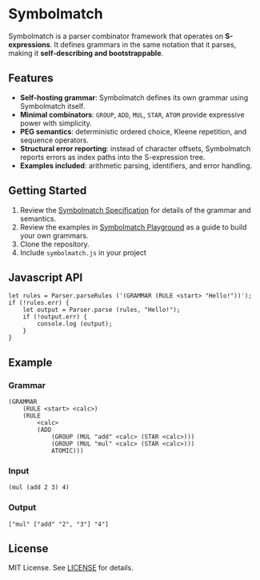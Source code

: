 # Symbolmatch

Symbolmatch is a parser combinator framework that operates on **S-expressions**. It defines grammars in the same notation that it parses, making it **self-describing and bootstrappable**.  

## Features

- **Self-hosting grammar**: Symbolmatch defines its own grammar using Symbolmatch itself.  
- **Minimal combinators**: `GROUP`, `ADD`, `MUL`, `STAR`, `ATOM` provide expressive power with simplicity.  
- **PEG semantics**: deterministic ordered choice, Kleene repetition, and sequence operators.  
- **Structural error reporting**: instead of character offsets, Symbolmatch reports errors as index paths into the S-expression tree.  
- **Examples included**: arithmetic parsing, identifiers, and error handling.

## Getting Started

1. Review the [Symbolmatch Specification](https://tearflake.github.io/symbolmatch/docs/symbolmatch) for details of the grammar and semantics.  
2. Review the examples in [Symbolmatch Playground](https://tearflake.github.io/symbolmatch/playground/) as a guide to build your own grammars.  
3. Clone the repository.  
4. Include `symbolmatch.js` in your project  

## Javascript API  

```
let rules = Parser.parseRules ('(GRAMMAR (RULE <start> "Hello!"))');
if (!rules.err) {
    let output = Parser.parse (rules, "Hello!");
    if (!output.err) {
        console.log (output);
    }
}
```

## Example

### Grammar

```
(GRAMMAR
    (RULE <start> <calc>)    
    (RULE
        <calc>
        (ADD
            (GROUP (MUL "add" <calc> (STAR <calc>)))
            (GROUP (MUL "mul" <calc> (STAR <calc>)))
            ATOMIC)))
```

### Input

```
(mul (add 2 3) 4)
```

### Output

```
["mul" ["add" "2", "3"] "4"]
```

## License

MIT License. See [LICENSE](LICENSE) for details.

